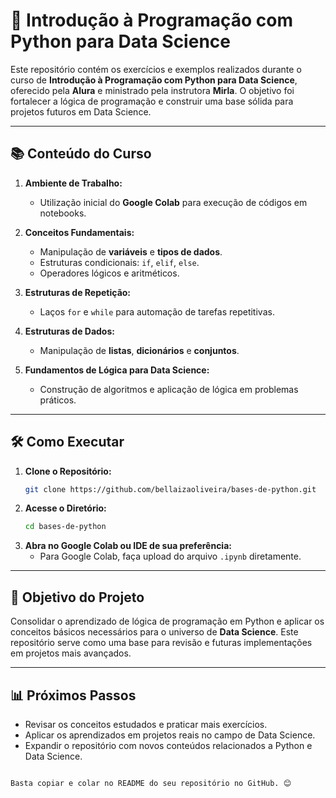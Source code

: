 # 🐍 **Introdução à Programação com Python para Data Science**  

Este repositório contém os exercícios e exemplos realizados durante o curso de **Introdução à Programação com Python para Data Science**, oferecido pela **Alura** e ministrado pela instrutora **Mirla**. O objetivo foi fortalecer a lógica de programação e construir uma base sólida para projetos futuros em Data Science.

---

## 📚 **Conteúdo do Curso**
1. **Ambiente de Trabalho:**
   - Utilização inicial do **Google Colab** para execução de códigos em notebooks.

2. **Conceitos Fundamentais:**
   - Manipulação de **variáveis** e **tipos de dados**.
   - Estruturas condicionais: `if`, `elif`, `else`.
   - Operadores lógicos e aritméticos.

3. **Estruturas de Repetição:**
   - Laços `for` e `while` para automação de tarefas repetitivas.

4. **Estruturas de Dados:**
   - Manipulação de **listas**, **dicionários** e **conjuntos**.

5. **Fundamentos de Lógica para Data Science:**
   - Construção de algoritmos e aplicação de lógica em problemas práticos.

---

## 🛠️ **Como Executar**
1. **Clone o Repositório:**  
   ```bash
   git clone https://github.com/bellaizaoliveira/bases-de-python.git
   ```
2. **Acesse o Diretório:**  
   ```bash
   cd bases-de-python
   ```
3. **Abra no Google Colab ou IDE de sua preferência:**  
   - Para Google Colab, faça upload do arquivo `.ipynb` diretamente.

---

## 🎯 **Objetivo do Projeto**
Consolidar o aprendizado de lógica de programação em Python e aplicar os conceitos básicos necessários para o universo de **Data Science**. Este repositório serve como uma base para revisão e futuras implementações em projetos mais avançados.

---

## 📊 **Próximos Passos**
- Revisar os conceitos estudados e praticar mais exercícios.  
- Aplicar os aprendizados em projetos reais no campo de Data Science.  
- Expandir o repositório com novos conteúdos relacionados a Python e Data Science.
```

Basta copiar e colar no README do seu repositório no GitHub. 😊
